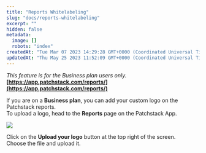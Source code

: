 ```yaml
---
title: "Reports Whitelabeling"
slug: "docs/reports-whitelabeling"
excerpt: ""
hidden: false
metadata: 
  image: []
  robots: "index"
createdAt: "Tue Mar 07 2023 14:29:28 GMT+0000 (Coordinated Universal Time)"
updatedAt: "Thu May 25 2023 11:52:09 GMT+0000 (Coordinated Universal Time)"
---
```

_This feature is for the Business plan users only._  
**[https://app.patchstack.com/reports/](https://app.patchstack.com/reports/)**

If you are on a **Business plan**, you can add your custom logo on the Patchstack reports.  
To upload a logo, head to the **Reports** page on the Patchstack App.

![](@images/b9878a9-patchstack_reports_business_plan_scheduled.png)

Click on the **Upload your logo** button at the top right of the screen.  
Choose the file and upload it.
